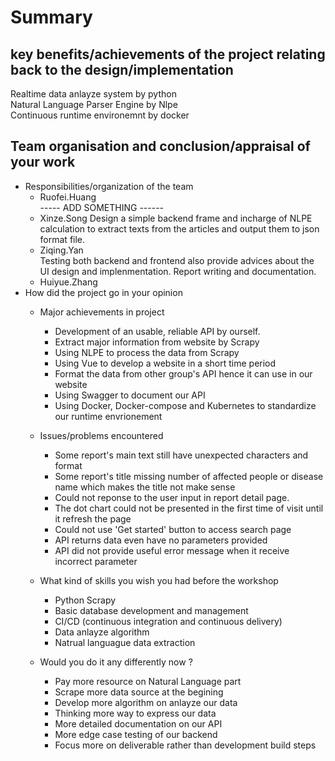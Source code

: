 # Summary

## key benefits/achievements of the project relating back to the design/implementation

Realtime data anlayze system by python <br>
Natural Language Parser Engine by Nlpe <br>
Continuous runtime environemnt by docker



## Team organisation and conclusion/appraisal of your work  

- Responsibilities/organization of the team
  - Ruofei.Huang  <br>
 ----- ADD SOMETHING ------
  - Xinze.Song
  Design a simple backend frame and incharge of NLPE calculation to extract texts from the articles and output them to json format file.
  - Ziqing.Yan  
  Testing both backend and frontend also provide advices about the UI design and implenmentation. Report writing and documentation.
  - Huiyue.Zhang
- How did the project go in your opinion  
  - Major achievements in project  
    - Development of an usable, reliable API by ourself.
    - Extract major information from website by Scrapy
    - Using NLPE to process the data from Scrapy
    - Using Vue to develop a website in a short time period
    - Format the data from other group's API hence it can use in our website
    - Using Swagger to document our API
    - Using Docker, Docker-compose and Kubernetes to standardize our runtime envrionement

  - Issues/problems encountered
    - Some report's main text still have unexpected characters and format
    - Some report's title missing number of affected people or disease name which makes the title not make sense
    - Could not reponse to the user input in report detail page.
    - The dot chart could not be presented in the first time of visit until it refresh the page
    - Could not use 'Get started' button to access search page
    - API returns data even have no parameters provided
    - API did not provide useful error message when it receive incorrect parameter

  - What kind of skills you wish you had before the workshop
    - Python Scrapy
    - Basic database development and management
    - CI/CD (continuous integration and continuous delivery)
    - Data anlayze algorithm
    - Natrual languague data extraction

  - Would you do it any differently now ?
    - Pay more resource on Natural Language part
    - Scrape more data source at the begining
    - Develop more algorithm on anlayze our data
    - Thinking more way to express our data
    - More detailed documentation on our API
    - More edge case testing of our backend
    - Focus more on deliverable rather than development build steps
